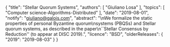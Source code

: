 {
    "title": "Stellar Quorum Systems",
    "authors": [
        "Giuliano Losa"
    ],
    "topics": [
        "Computer science-Algorithms-Distributed"
    ],
    "date": "2019-08-01",
    "notify": "giuliano@galois.com",
    "abstract": "\nWe formalize the static properties of personal Byzantine quorum\nsystems (PBQSs) and Stellar quorum systems, as described in the paper\n``Stellar Consensus by Reduction'' (to appear at DISC 2019).",
    "licence": "BSD",
    "olderReleases": {
        "2019": "2019-08-03"
    }
}